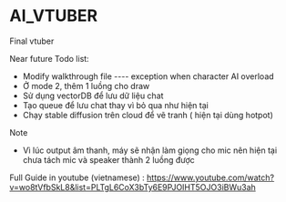 # AI_VTUBER

Final vtuber 

Near future Todo list:
+ Modify walkthrough file
---- exception when character AI overload 
+ Ở mode 2, thêm 1 luồng cho draw
+ Sử dụng vectorDB để lưu dữ liệu chat
+ Tạo queue để lưu chat thay vì bỏ qua như hiện tại
+ Chạy stable diffusion trên cloud để vẽ tranh ( hiện tại dùng hotpot)

 Note
+ Vì lúc output âm thanh, máy sẽ nhận làm giọng cho mic nên hiện tại chưa tách mic và speaker thành 2 luồng được

Full Guide in youtube (vietnamese) :  https://www.youtube.com/watch?v=wo8tVfbSkL8&list=PLTgL6CoX3bTy6E9PJOIHT5OJO3iBWu3ah
